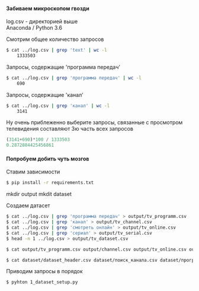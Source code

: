 #### Забиваем микроскопом гвозди

log.csv - директорией выше  
Anaconda / Python 3.6 


Смотрим общее количество запросов  
```bash
$ cat ../log.csv | grep 'text' | wc -l  
    1333503
```

Запросы, содержащие 'программа передач'
```bash
$ cat ../log.csv | grep 'программа передач' | wc -l
    690
```

Запросы, содержащие 'канал'
```bash
$ cat ../log.csv | grep 'канал' | wc -l
    3141
```

Ну очень приблеженно выберите запросы, связанные с просмотром телевидения составляют 3ю часть всех запросов
```python
(3141+690)*100 / 1333503 
0.2872884425456861
```


#### Попробуем добить чуть мозгов

Ставим зависимости
```bash
$ pip install -r requirements.txt
```
mkdir output 
mkdit dataset

Создаем датасет
```bash
$ cat ../log.csv | grep 'программа передач' > output/tv_programm.csv
$ cat ../log.csv | grep 'канал' > output/tv_channel.csv  
$ cat ../log.csv | grep 'смотреть онлайн' > output/tv_online.csv
$ cat ../log.csv | grep 'сериал' > output/tv_serial.csv
$ head -n 1 ../log.csv > output/tv_dataset.csv

$ cat output/tv_programm.csv output/channel.csv output/tv_online.csv output/tv_serial.csv >> output/tv_dataset.csv
```

```bash
$ cat dataset/dataset_header.csv dataset/поиск_канала.csv dataset/программа_передач.csv dataset/просмотр_online.csv dataset/сериалы.csv > dataset/cleaned_dataset.csv
```

  
Приводим запросы в порядок
```bash
$ pyhton 1_dataset_setup.py
```

